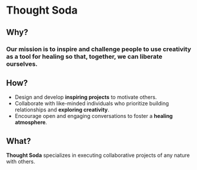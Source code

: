 # Thought Soda

## Why?

### Our mission is to inspire and challenge people to use creativity as a tool for healing so that, together, we can liberate ourselves.

## How?

- Design and develop **inspiring projects** to motivate others.
- Collaborate with like-minded individuals who prioritize building relationships and **exploring creativity**.
- Encourage open and engaging conversations to foster a **healing atmosphere**.

## What?

**Thought Soda** specializes in executing collaborative projects of any nature with others.
